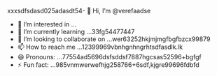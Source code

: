 xxxsdfsdasd025adasdt54- 👋 Hi, I’m @verefaadse
- 👀 I’m interested in ...
- 🌱 I’m currently learning ...33fg54477447
- 💞️ I’m looking to collaborate on ...wer63252hkjmjmgfbgfbzcx99879
- 📫 How to reach me ...12399969vbnhgnhngrhtsdfasdlk.lk
- 😄 Pronouns: ...77554ad5696dsfsddsf7887hgcsas52596+bgfgf
- ⚡ Fun fact: ...985vnmwerwefhjg258766+6sdf,kjgre99696fdbfd
<!---65wercxvsdf GitHub profile.grbgfbfwtw
You can click the Preview link to take a look at 45your changfsd2662dgr4
99gbvcv
525603vcf
nbbn66362
dvdvdv
